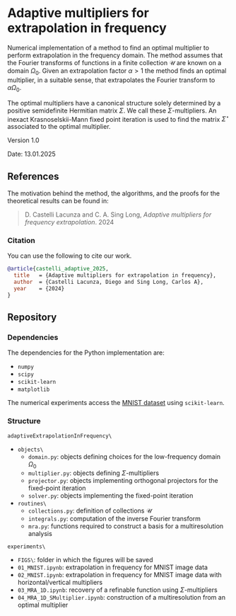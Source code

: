 # Adaptive multipliers for extrapolation in frequency

Numerical implementation of a method to find an optimal multiplier to perform extrapolation in the frequency domain. The method assumes that the Fourier transforms of functions in a finite collection $\mathcal{{U}}$ are known on a domain $\Omega_0$. Given an extrapolation factor $\alpha > 1$ the method finds an optimal multiplier, in a suitable sense, that extrapolates the Fourier transform to $\alpha\Omega_0$. 

The optimal multipliers have a canonical structure solely determined by a positive semidefinite Hermitian matrix $\Sigma$. We call these $\Sigma$-multipliers. An inexact Krasnoselskii-Mann fixed point iteration is used to find the matrix $\Sigma^{\star}$ associated to the optimal multiplier.

Version 1.0

Date: 13.01.2025

## References

The motivation behind the method, the algorithms, and the proofs for the theoretical results can be found in:

> D. Castelli Lacunza and C. A. Sing Long, *Adaptive multipliers for frequency extrapolation*. 2024

### Citation

You can use the following to cite our work.

```bibtex
@article{castelli_adaptive_2025, 
  title   = {Adaptive multipliers for extrapolation in frequency},  
  author  = {Castelli Lacunza, Diego and Sing Long, Carlos A}, 
  year    = {2024}
}
```

## Repository

### Dependencies

The dependencies for the Python implementation are:
* ``numpy``
* ``scipy``
* ``scikit-learn``
* ``matplotlib``

The numerical experiments access the [MNIST dataset](https://yann.lecun.com/exdb/mnist/) using ``scikit-learn``. 

### Structure

``adaptiveExtrapolationInFrequency\``
* ``objects\``
    * ``domain.py``: objects defining choices for the low-frequency domain $\Omega_0$
    * ``multiplier.py``: objects defining $\Sigma$-multipliers
    * ``projector.py``: objects implementing orthogonal projectors for the fixed-point iteration
    * ``solver.py``: objects implementing the fixed-point iteration
* ``routines\``
    * ``collections.py``: definition of collections $\mathcal{{U}}$
    * ``integrals.py``: computation of the inverse Fourier transform
    * ``mra.py``: functions required to construct a basis for a multiresolution analysis

``experiments\``
* ``FIGS\``: folder in which the figures will be saved
* ``01_MNIST.ipynb``: extrapolation in frequency for MNIST image data
* ``02_MNIST.ipynb``: extrapolation in frequency for MNIST image data with horizontal/vertical multipliers
* ``03_MRA_1D.ipynb``: recovery of a refinable function using $\Sigma$-multipliers
* ``04_MRA_1D_SMultiplier.ipynb``: construction of a multiresolution from an optimal multiplier
 